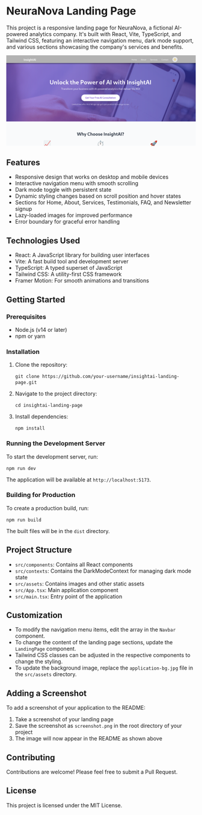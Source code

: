 # NeuraNova Landing Page

This project is a responsive landing page for NeuraNova, a fictional AI-powered analytics company. It's built with React, Vite, TypeScript, and Tailwind CSS, featuring an interactive navigation menu, dark mode support, and various sections showcasing the company's services and benefits.

![NeuraNova Landing Page Screenshot](./public/screenshot.png)

## Features

- Responsive design that works on desktop and mobile devices
- Interactive navigation menu with smooth scrolling
- Dark mode toggle with persistent state
- Dynamic styling changes based on scroll position and hover states
- Sections for Home, About, Services, Testimonials, FAQ, and Newsletter signup
- Lazy-loaded images for improved performance
- Error boundary for graceful error handling

## Technologies Used

- React: A JavaScript library for building user interfaces
- Vite: A fast build tool and development server
- TypeScript: A typed superset of JavaScript
- Tailwind CSS: A utility-first CSS framework
- Framer Motion: For smooth animations and transitions

## Getting Started

### Prerequisites

- Node.js (v14 or later)
- npm or yarn

### Installation

1. Clone the repository:
   ```
   git clone https://github.com/your-username/insightai-landing-page.git
   ```

2. Navigate to the project directory:
   ```
   cd insightai-landing-page
   ```

3. Install dependencies:
   ```
   npm install
   ```

### Running the Development Server

To start the development server, run:

```
npm run dev
```

The application will be available at `http://localhost:5173`.

### Building for Production

To create a production build, run:

```
npm run build
```

The built files will be in the `dist` directory.

## Project Structure

- `src/components`: Contains all React components
- `src/contexts`: Contains the DarkModeContext for managing dark mode state
- `src/assets`: Contains images and other static assets
- `src/App.tsx`: Main application component
- `src/main.tsx`: Entry point of the application

## Customization

- To modify the navigation menu items, edit the array in the `Navbar` component.
- To change the content of the landing page sections, update the `LandingPage` component.
- Tailwind CSS classes can be adjusted in the respective components to change the styling.
- To update the background image, replace the `application-bg.jpg` file in the `src/assets` directory.

## Adding a Screenshot

To add a screenshot of your application to the README:

1. Take a screenshot of your landing page
2. Save the screenshot as `screenshot.png` in the root directory of your project
3. The image will now appear in the README as shown above

## Contributing

Contributions are welcome! Please feel free to submit a Pull Request.

## License

This project is licensed under the MIT License.
